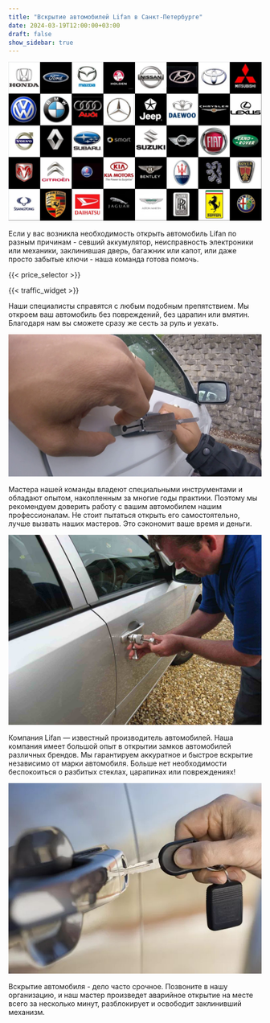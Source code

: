 ```yaml
---
title: "Вскрытие автомобилей Lifan в Санкт-Петербурге"
date: 2024-03-19T12:00:00+03:00
draft: false
show_sidebar: true
---
```


![логотипы авто](../car_logo.jpg)

Если у вас возникла необходимость открыть автомобиль Lifan по разным причинам - севший аккумулятор, неисправность электроники или механики, заклинившая дверь, багажник или капот, или даже просто забытые ключи - наша команда готова помочь.

{{< price_selector >}}

{{< traffic_widget >}}

Наши специалисты справятся с любым подобным препятствием. Мы откроем ваш автомобиль без повреждений, без царапин или вмятин. Благодаря нам вы сможете сразу же сесть за руль и уехать.

![вскрытие машины без повреждений](../car.jpg)

Мастера нашей команды владеют специальными инструментами и обладают опытом, накопленным за многие годы практики. Поэтому мы рекомендуем доверить работу с вашим автомобилем нашим профессионалам. Не стоит пытаться открыть его самостоятельно, лучше вызвать наших мастеров. Это сэкономит ваше время и деньги.

![процесс вскрытия авто](../car_open.jpg)

Компания Lifan — известный производитель автомобилей. Наша компания имеет большой опыт в открытии замков автомобилей различных брендов. Мы гарантируем аккуратное и быстрое вскрытие независимо от марки автомобиля. Больше нет необходимости беспокоиться о разбитых стеклах, царапинах или повреждениях!

![ключ от авто](../car_key.jpg)

Вскрытие автомобиля - дело часто срочное. Позвоните в нашу организацию, и наш мастер произведет аварийное открытие на месте всего за несколько минут, разблокирует и освободит заклинивший механизм.